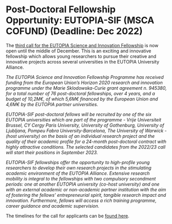 # Post-Doctoral Fellowship Opportunity: EUTOPIA-SIF (MSCA COFUND) (Deadline: Dec 2022)

The [third call for the EUTOPIA Science and Innovation Fellowship](https://eutopia-university.eu/english-version/research/sif-post-doctoral-fellowships) is now open until the middle of December. This is an exciting and innovative fellowship which allows young researchers to pursue their creative and innovative projects across several universities in the EUTOPIA University Alliance. 

*The EUTOPIA Science and Innovation Fellowship Programme has received funding from the European Union’s Horizon 2020 research and innovation programme under the Marie Sklodowska-Curie grant agreement n. 945380, for a total number of 76 post-doctoral fellowships, over 4 years, and a budget of 10,2M€, of which 5,6M€ financed by the European Union and 4,6M€ by the EUTOPIA partner universities.*

*EUTOPIA-SIF post-doctoral fellows will be recruited by one of the six EUTOPIA universities which are part of the programme - Vrije Universiteit Brussel, CY Cergy Paris University, University of Gothenburg, University of Ljubljana, Pompeu Fabra University-Barcelona, The University of Warwick - (host university) on the basis of an individual research project and the quality of their academic profile for a 24-month post-doctoral contract with highly attractive conditions. The selected candidates from the 2022/23 call will start their positions in September 2023.*

*EUTOPIA-SIF fellowships offer the opportunity to high-profile young researchers to develop their own research projects in the stimulating academic environment of the EUTOPIA Alliance. Extensive research mobility is integral to the fellowships with two compulsory secondment periods: one at another EUTOPIA university (co-host university) and one with an external academic or non-academic partner institution with the aim of fostering the fellows’ entrepreneurial spirit, tangible research impact and innovation. Furthermore, fellows will access a rich training programme, career guidance and academic supervision.*

The timelines for the call for applicants can be [found here](https://eutopia-university.eu/english-version/opportunities/research/eutopia-sif-third-call).

